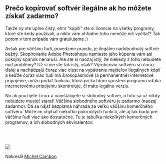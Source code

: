 ﻿<?php require("../../entete.php"); ?> <?php require("../../base.php"); ?> <?php require("../../fonctions.php"); ?>

<div id="corps">

<h2>Prečo kopírovať softvér ilegálne ak ho môžete získať zadarmo?</h2>

<p>Takže vy ste úplne čistý, ehm "kúpili" ste si licencie na všetky programy, ktoré ste kedy používali, a nikto vám ohľadne toho nemôže nič vyčítať? Tak potom v tom prípade vám gratulujeme :)</p>

<p>Avšak pre väčšinu ľudí, povedzme pravdu, je ilegálne nadobudnutý softvér bežný. Skopírovanie Adobe Photoshopu namiesto jeho kúpenia vám asi pokojný spánok nenaruší. Ale ste si naozaj istý, že niekedy z toho nebudete mať problémy? Už si nie ste tak istý, však? Výrobcovia softvéru sú čoraz ďalej a nachádzajú čoraz viac ciest na vypátranie majiteľov ilegálnych kópií a keďže čoraz viac ľudí má širokopásmové (a permanentné) internetové pripojenie, môžu pridať funkciu, ktorá pri každom spustení programu vďaka internetovému pripojeniu skontroluje, či máte legálnu verziu.</p>

<p>No ak použijete Linux a nainštalujete si slobodný softvér, o toto sa už nikdy nebudete musieť starať! Väčšina slobodného softvéru je zadarmo (naozaj zadarmo). Dá sa nájsť bezplatná náhrada za veľkú väčšinu komerčného softvéru. Môže im chýbať niekoľko pokročilých funkcií, ale aj tak budú pre väčšinu ľudí viac ako dostatočné. Tu je tabuľka niekoľkých komerčných programov, a ich slobodných ekvivalentov:</p>

<?php

table_parser ("Áno", "Nie", "Komerčný", "Slobodný", "Existuje aj na Windows?");

?>

<br /><br>

<img src="Images/warez.png" />

<p>Nakreslil <a href="http://michel.cambon.free.fr/ampere/salle1bis.htm">Michel Cambon</a></p>

</div>
</body>
</html>

